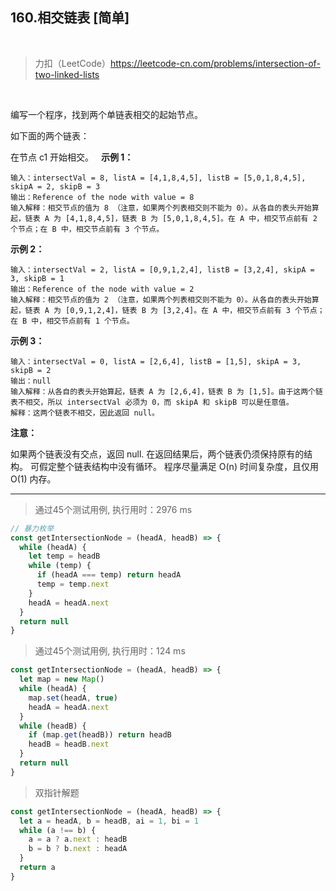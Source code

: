 
## 160.相交链表 [简单]

<br />

> 力扣（LeetCode）https://leetcode-cn.com/problems/intersection-of-two-linked-lists

<br />

编写一个程序，找到两个单链表相交的起始节点。

如下面的两个链表：

在节点 c1 开始相交。
 
**示例 1：**

```
输入：intersectVal = 8, listA = [4,1,8,4,5], listB = [5,0,1,8,4,5], skipA = 2, skipB = 3
输出：Reference of the node with value = 8
输入解释：相交节点的值为 8 （注意，如果两个列表相交则不能为 0）。从各自的表头开始算起，链表 A 为 [4,1,8,4,5]，链表 B 为 [5,0,1,8,4,5]。在 A 中，相交节点前有 2 个节点；在 B 中，相交节点前有 3 个节点。
```

**示例 2：**

```
输入：intersectVal = 2, listA = [0,9,1,2,4], listB = [3,2,4], skipA = 3, skipB = 1
输出：Reference of the node with value = 2
输入解释：相交节点的值为 2 （注意，如果两个列表相交则不能为 0）。从各自的表头开始算起，链表 A 为 [0,9,1,2,4]，链表 B 为 [3,2,4]。在 A 中，相交节点前有 3 个节点；在 B 中，相交节点前有 1 个节点。
```

**示例 3：**

```
输入：intersectVal = 0, listA = [2,6,4], listB = [1,5], skipA = 3, skipB = 2
输出：null
输入解释：从各自的表头开始算起，链表 A 为 [2,6,4]，链表 B 为 [1,5]。由于这两个链表不相交，所以 intersectVal 必须为 0，而 skipA 和 skipB 可以是任意值。
解释：这两个链表不相交，因此返回 null。
```

**注意：**

如果两个链表没有交点，返回 null.
在返回结果后，两个链表仍须保持原有的结构。
可假定整个链表结构中没有循环。
程序尽量满足 O(n) 时间复杂度，且仅用 O(1) 内存。

---

> 通过45个测试用例, 执行用时：2976 ms

```js
// 暴力枚举
const getIntersectionNode = (headA, headB) => {
  while (headA) {
    let temp = headB
    while (temp) {
      if (headA === temp) return headA
      temp = temp.next
    }
    headA = headA.next
  }
  return null
}
```

> 通过45个测试用例, 执行用时：124 ms

```js
const getIntersectionNode = (headA, headB) => {
  let map = new Map()
  while (headA) {
    map.set(headA, true)
    headA = headA.next
  }
  while (headB) {
    if (map.get(headB)) return headB
    headB = headB.next
  }
  return null
}
```

> 双指针解题

```js
const getIntersectionNode = (headA, headB) => {
  let a = headA, b = headB, ai = 1, bi = 1
  while (a !== b) {
    a = a ? a.next : headB
    b = b ? b.next : headA
  }
  return a
}
```
